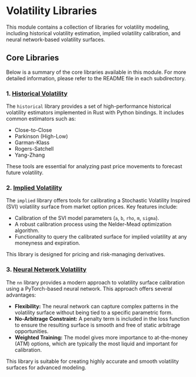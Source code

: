 # Volatility Libraries

This module contains a collection of libraries for volatility modeling, including historical volatility estimation, implied volatility calibration, and neural network-based volatility surfaces.

## Core Libraries

Below is a summary of the core libraries available in this module. For more detailed information, please refer to the README file in each subdirectory.

### 1. [Historical Volatility](./historical/)

The `historical` library provides a set of high-performance historical volatility estimators implemented in Rust with Python bindings. It includes common estimators such as:
- Close-to-Close
- Parkinson (High-Low)
- Garman-Klass
- Rogers-Satchell
- Yang-Zhang

These tools are essential for analyzing past price movements to forecast future volatility.

### 2. [Implied Volatility](./implied/)

The `implied` library offers tools for calibrating a Stochastic Volatility Inspired (SVI) volatility surface from market option prices. Key features include:
- Calibration of the SVI model parameters (`a`, `b`, `rho`, `m`, `sigma`).
- A robust calibration process using the Nelder-Mead optimization algorithm.
- Functionality to query the calibrated surface for implied volatility at any moneyness and expiration.

This library is designed for pricing and risk-managing derivatives.

### 3. [Neural Network Volatility](./nn/)

The `nn` library provides a modern approach to volatility surface calibration using a PyTorch-based neural network. This approach offers several advantages:
- **Flexibility:** The neural network can capture complex patterns in the volatility surface without being tied to a specific parametric form.
- **No-Arbitrage Constraint:** A penalty term is included in the loss function to ensure the resulting surface is smooth and free of static arbitrage opportunities.
- **Weighted Training:** The model gives more importance to at-the-money (ATM) options, which are typically the most liquid and important for calibration.

This library is suitable for creating highly accurate and smooth volatility surfaces for advanced modeling.